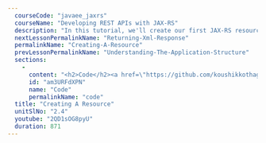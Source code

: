 ```yaml
---
  courseCode: "javaee_jaxrs"
  courseName: "Developing REST APIs with JAX-RS"
  description: "In this tutorial, we'll create our first JAX-RS resource that handles a GET request to an API URL."
  nextLessonPermalinkName: "Returning-Xml-Response"
  permalinkName: "Creating-A-Resource"
  prevLessonPermalinkName: "Understanding-The-Application-Structure"
  sections: 
    - 
      content: "<h2>Code</h2><a href=\"https://github.com/koushikkothagal/messenger/archive/43f5a224b7de3099fbd96deee7c0ddb3706059f2.zip\">Download the source code</a>"
      id: "am3URFdXPN"
      name: "Code"
      permalinkName: "code"
  title: "Creating A Resource"
  unitSlNo: "2.4"
  youtube: "2QD1sOG8pyU"
  duration: 871
---
```

